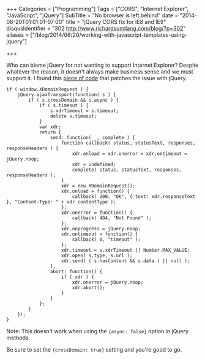 +++
Categories = ["Programming"]
Tags = ["CORS", "Internet Explorer", "JavaScript", "jQuery"]
SubTitle = "No browser is left behind"
date = "2014-06-20T01:01:01-07:00"
title = "jQuery CORS fix for IE8 and IE9"
disqusIdentifier = "302 http://www.richardsumilang.com/blog/?p=302"
aliases = ["/blog/2014/06/20/working-with-javascript-templates-using-jquery"]

+++

Who can blame jQuery for not wanting to support Internet Explorer? Despite
whatever the reason, it doesn't always make business sense and we must support
it. I found this [piece of code][1] that patches the issue with jQuery.

<pre><code class="language-javascript" title="jQuery CORS IE8 and IE9 fix.">if ( window.XDomainRequest ) {
	jQuery.ajaxTransport(function( s ) {
		if ( s.crossDomain &amp;&amp; s.async ) {
			if ( s.timeout ) {
				s.xdrTimeout = s.timeout;
				delete s.timeout;
			}
			var xdr;
			return {
				send: function( _, complete ) {
					function callback( status, statusText, responses, responseHeaders ) {
						xdr.onload = xdr.onerror = xdr.ontimeout = jQuery.noop;
						xdr = undefined;
						complete( status, statusText, responses, responseHeaders );
					}
					xdr = new XDomainRequest();
					xdr.onload = function() {
						callback( 200, "OK", { text: xdr.responseText }, "Content-Type: " + xdr.contentType );
					};
					xdr.onerror = function() {
						callback( 404, "Not Found" );
					};
					xdr.onprogress = jQuery.noop;
					xdr.ontimeout = function() {
						callback( 0, "timeout" );
					};
					xdr.timeout = s.xdrTimeout || Number.MAX_VALUE;
					xdr.open( s.type, s.url );
					xdr.send( ( s.hasContent &amp;&amp; s.data ) || null );
				},
				abort: function() {
					if ( xdr ) {
						xdr.onerror = jQuery.noop;
						xdr.abort();
					}
				}
			};
		}
	});
}</code></pre>

Note: This doesn't work when using the `{async: false}` option in jQuery methods.

Be sure to set the `{crossDomain: true}` setting and you're good to go.

[1]: https://github.com/jaubourg/ajaxHooks/blob/master/src/xdr.js "XDR Patch"